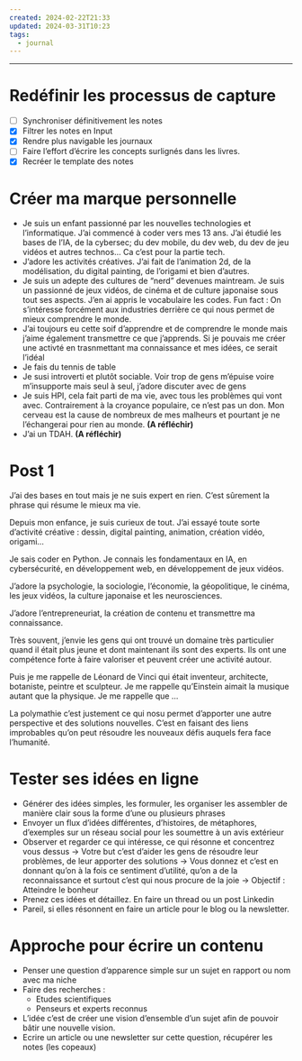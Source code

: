 ```yaml
---
created: 2024-02-22T21:33
updated: 2024-03-31T10:23
tags:
  - journal
---
```

---
# Redéfinir les processus de capture

- [ ] Synchroniser définitivement les notes
- [x] Filtrer les notes en Input
- [x] Rendre plus navigable les journaux
- [ ] Faire l’effort d’écrire les concepts surlignés dans les livres.
- [x] Recréer le template des notes

# Créer ma marque personnelle

- Je suis un enfant passionné par les nouvelles technologies et l’informatique. J’ai commencé à coder vers mes 13 ans. J’ai étudié les bases de l’IA, de la cybersec; du dev mobile, du dev web, du dev de jeu vidéos et autres technos… Ca c’est pour la partie tech.
- J’adore les activités créatives. J’ai fait de l’animation 2d, de la modélisation, du digital painting, de l’origami et bien d’autres. 
- Je suis un adepte des cultures de “nerd” devenues maintream. Je suis un passionné de jeux vidéos, de cinéma et de culture japonaise sous tout ses aspects. J’en ai appris le vocabulaire les codes. Fun fact : On s’intéresse forcément aux industries derrière ce qui nous permet de mieux comprendre le monde. 
- J’ai toujours eu cette soif d’apprendre et de comprendre le monde mais j’aime également transmettre ce que j’apprends. Si je pouvais me créer une activté en trasnmettant ma connaissance et mes idées, ce serait l’idéal
- Je fais du tennis de table
- Je susi introverti et plutôt sociable. Voir trop de gens m’épuise voire m’insupporte mais seul à seul, j’adore discuter avec de gens
- Je suis HPI, cela fait parti de ma vie, avec tous les problèmes qui vont avec. Contrairement à la croyance populaire, ce n’est pas un don. Mon cerveau est la cause de nombreux de mes malheurs et pourtant je ne l’échangerai pour rien au monde. **(A réfléchir)**
- J’ai un TDAH. **(A réfléchir)**

# Post 1

J’ai des bases en tout mais je ne suis expert en rien. C’est sûrement la phrase qui résume le mieux ma vie.

Depuis mon enfance, je suis curieux de tout. J’ai essayé toute sorte d’activité créative : dessin, digital painting, animation, création vidéo, origami…

Je sais coder en Python. Je connais les fondamentaux en IA, en cybersécurité, en développement web, en développement de jeux vidéos. 

J’adore la psychologie, la sociologie, l’économie, la géopolitique, le cinéma, les jeux vidéos, la culture japonaise et les neurosciences.

J’adore l’entrepreneuriat, la création de contenu et transmettre ma connaissance.

Très souvent, j’envie les gens qui ont trouvé un domaine très particulier quand il était plus jeune et dont maintenant ils sont des experts. Ils ont une compétence forte à faire valoriser et peuvent créer une activité autour.

Puis je me rappelle de Léonard de Vinci qui était inventeur, architecte, botaniste, peintre et sculpteur. Je me rappelle qu’Einstein aimait la musique autant que la physique. Je me rappelle que …

La polymathie c’est justement ce qui nosu permet d’apporter une autre perspective et des solutions nouvelles. C’est en faisant des liens improbables qu’on peut résoudre les nouveaux défis auquels fera face l’humanité.

# Tester ses idées en ligne

- Générer des idées simples, les formuler, les organiser les assembler de manière clair sous la forme d’une ou plusieurs phrases
- Envoyer un flux d’idées différentes, d’histoires, de métaphores, d’exemples sur un réseau social pour les soumettre à un avis extérieur
- Observer et regarder ce qui intéresse, ce qui résonne et concentrez vous dessus → Votre but c’est d’aider les gens de résoudre leur problèmes, de leur apporter des solutions → Vous donnez et c’est en donnant qu’on à la fois ce sentiment d’utilité, qu’on a de la reconnaissance et surtout c’est qui nous procure de la joie → Objectif : Atteindre le bonheur
- Prenez ces idées et détaillez. En faire un thread ou un post Linkedin
- Pareil, si elles résonnent en faire un article pour le blog ou la newsletter. 

# Approche pour écrire un contenu

- Penser une question d’apparence simple sur un sujet en rapport ou nom avec ma niche
- Faire des recherches :
	- Etudes scientifiques
	- Penseurs et experts reconnus
- L’idée c’est de créer une vision d’ensemble d’un sujet afin de pouvoir bâtir une nouvelle vision. 
- Ecrire un article ou une newsletter sur cette question, récupérer les notes (les copeaux)



